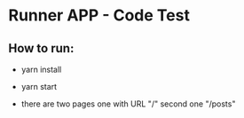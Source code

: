 # Runner APP - Code Test

## How to run:

- yarn install
- yarn start

- there are two pages one with URL "/" second one "/posts"
